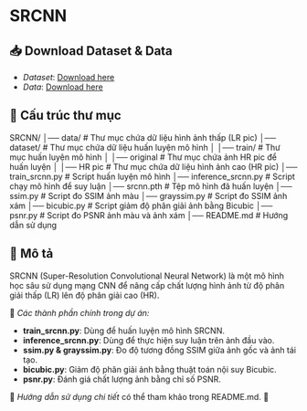 # SRCNN

## 📥 Download Dataset & Data
- *Dataset*: [Download here](https://drive.google.com/file/d/1WUHVyr9ciQvitIe50UpCixUQB7xK43pQ/view?usp=sharing)
- *Data*: [Download here](https://drive.google.com/file/d/1UeB6IZ04xK2N524JLi91FapzEGMhTP90/view?usp=sharing)

## 📂 Cấu trúc thư mục
SRCNN/
│── data/                   # Thư mục chứa dữ liệu hình ảnh thấp (LR pic)
│── dataset/                # Thư mục chứa dữ liệu huấn luyện mô hình
│   │── train/              # Thư mục huấn luyện mô hình
│       │── original        # Thư mục chứa ảnh HR pic để huấn luyện
│           │── HR pic      # Thư mục chứa dữ liệu hình ảnh cao (HR pic)
│── train_srcnn.py          # Script huấn luyện mô hình
│── inference_srcnn.py      # Script chạy mô hình để suy luận
│── srcnn.pth               # Tệp mô hình đã huấn luyện
│── ssim.py                 # Script đo SSIM ảnh màu
│── grayssim.py             # Script đo SSIM ảnh xám
│── bicubic.py              # Script giảm độ phân giải ảnh bằng Bicubic
│── psnr.py                 # Script đo PSNR ảnh màu và ảnh xám
│── README.md               # Hướng dẫn sử dụng

## 📜 Mô tả
SRCNN (Super-Resolution Convolutional Neural Network) là một mô hình học sâu sử dụng mạng CNN để nâng cấp chất lượng hình ảnh từ độ phân giải thấp (LR) lên độ phân giải cao (HR). 

📌 *Các thành phần chính trong dự án:*
- **train_srcnn.py**: Dùng để huấn luyện mô hình SRCNN.
- **inference_srcnn.py**: Dùng để thực hiện suy luận trên ảnh đầu vào.
- **ssim.py & grayssim.py**: Đo độ tương đồng SSIM giữa ảnh gốc và ảnh tái tạo.
- **bicubic.py**: Giảm độ phân giải ảnh bằng thuật toán nội suy Bicubic.
- **psnr.py**: Đánh giá chất lượng ảnh bằng chỉ số PSNR.

🔗 *Hướng dẫn sử dụng chi tiết* có thể tham khảo trong README.md. 🚀

